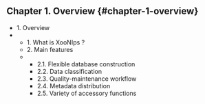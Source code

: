 ## Chapter 1. Overview {#chapter-1-overview}

*   1\. Overview
*   *   1\. What is XooNIps ?
    *   2\. Main features
    *   *   2.1\. Flexible database construction
        *   2.2\. Data classification
        *   2.3\. Quality-maintenance workflow
        *   2.4\. Metadata distribution
        *   2.5\. Variety of accessory functions